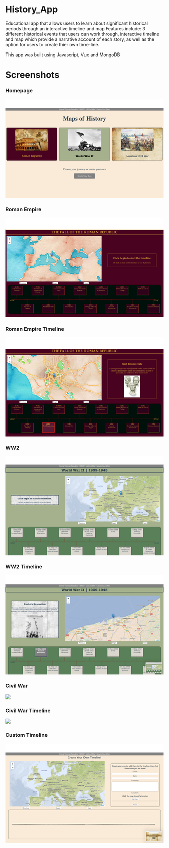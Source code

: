 # History_App
Educational app that allows users to learn about significant historical periods through an interactive timeline and map
Features include:
3 different historical events that users can work through,
interactive timeline and map which provide a narrative account of each story, as well as the option for users to create thier own time-line.


This app was built using Javascript, Vue and MongoDB

# Screenshots

### Homepage
![](https://github.com/timmlaxton/History_Education_App/blob/master/ScreenShots/Home%20Page.png?raw=true)
### Roman Empire
![](https://github.com/timmlaxton/History_Education_App/blob/master/ScreenShots/Roman%20Empire.png?raw=true)
### Roman Empire Timeline
![](https://github.com/timmlaxton/History_Education_App/blob/master/ScreenShots/Roman%20Empire%20Timeline.png?raw=true)
### WW2
![](https://github.com/timmlaxton/History_Education_App/blob/master/ScreenShots/WW2.png?raw=true)
### WW2 Timeline
![](https://github.com/timmlaxton/History_Education_App/blob/master/ScreenShots/WW2%20Timeline.png?raw=true)
### Civil War
![](https://github.com/timmlaxton/History_Education_App/blob/master/ScreenShots/Civil%20War.png?raw=true)
### Civil War Timeline
![](https://github.com/timmlaxton/History_Education_App/blob/master/ScreenShots/Civil%20War%20Timeline.png?raw=true)
### Custom Timeline
![](https://github.com/timmlaxton/History_Education_App/blob/master/ScreenShots/Custom%20Timeline.png?raw=true)
